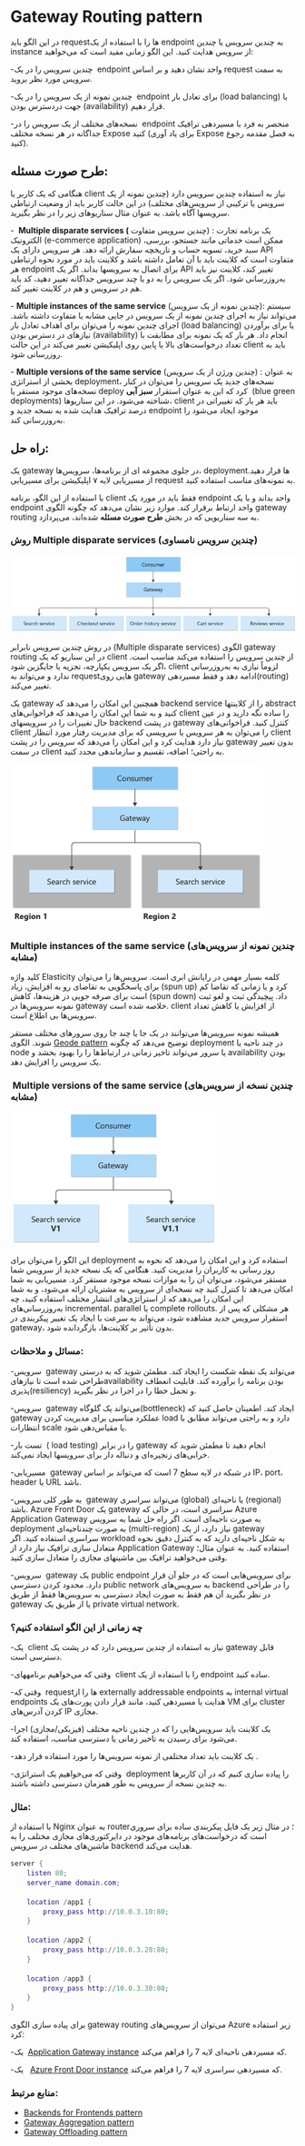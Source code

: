 # ‏Gateway Routing pattern

در این الگو باید requestها را با استفاده از یک endpoint به چندین سرویس یا چندین instance از سرویس هدایت کنید. این الگو زمانی مفید است که می‌خواهید:

-‏ چندین سرویس را در یک endpoint واحد نشان دهید و بر اساس request به سمت سرویس مورد نظر بروید.

-‏ چندین نمونه از یک سرویس را در یک endpoint برای تعادل بار (load balancing) یا  جهت دردسترس بودن (availability)  قرار دهیم.

-‏ نسخه‌های مختلف از یک سرویس را در  endpoint منحصر به فرد با مسیردهی ترافیک جداگانه در هر نسخه‌ مختلف Expose  کنید (برای یاد آوری Expose به فصل مقدمه  رجوع کنید).

## **طرح صورت مسئله:**

هنگامی که یک کاربر یا client نیاز به استفاده چندین سرویس دارد (چندین نمونه از یک سرویس یا ترکیبی از سرویس‌های مختلف) در این حالت کاربر باید از وضعیت ارتباطی سرویسها آگاه باشد. به عنوان مثال سناریوهای زیر را در نظر بگیرید.

-‏  **Multiple disparate services (** چندین سرویس متفاوت) : یک برنامه تجارت الکترونیک (e-commerce application) ممکن است خدماتی مانند جستجو، بررسی، سبد خرید، تسویه حساب و تاریخچه سفارش ارائه دهد. هر سرویس دارای یک API متفاوت است که کلاینت باید با آن تعامل داشته باشد و کلاینت باید در مورد نحوه ارتباطی هر endpoint برای اتصال به سرویسها بداند. اگر یک API تغییر کند، کلاینت نیز باید به‌روزرسانی شود. اگر یک سرویس را به دو یا چند سرویس جداگانه تغییر دهید، کد باید هم در سرویس و هم در کلاینت تغییر کند.

-‏ **Multiple instances of the same service** (چندین نمونه از یک سرویس): سیستم می‌تواند نیاز به اجرای چندین نمونه از یک سرویس در جایی مشابه یا متفاوت داشته باشد. اجرای چندین نمونه را می‌توان برای اهداف تعادل بار (load balancing) یا برای برآوردن نیازهای در دسترس بودن (availability) انجام داد. هر بار که یک نمونه برای مطابقت با تعداد درخواست‌های بالا یا پایین روی اپلیکیشن تغییر می‌کند در این حالت client باید به روزرسانی شود.

-‏ **Multiple versions of the same service** (چندین ورژن از یک سرویس) : به عنوان بخشی از استراتژی deployment، نسخه‌های جدید یک سرویس را می‌توان در کنار نسخه‌های موجود مستقر یا deploy کرد که این به عنوان استقرار **سبز آبی**  (blue green deployments) شناخته می‌شود. در این سناریوها، client باید هر بار که تغییراتی در درصد ترافیک هدایت شده به نسخه جدید و endpoint موجود ایجاد می‌شود را به‌روزرسانی کند.


## **راه حل:**

یک gateway در جلوی مجموعه ای از برنامه‌ها، سرویس‌ها، deploymentها قرار دهید. از مسیریابی لایه ۷ اپلیکیشن برای مسیریابی request به نمونه‌های مناسب استفاده کنید.

با استفاده از این الگو، برنامه client فقط باید در مورد یک endpoint واحد بداند و با یک endpoint واحد ارتباط برقرار کند. موارد زیر نشان می‌دهد که چگونه الگوی gateway routing به سه سناریویی که در بخش **طرح صورت مسئله** شده‌اند، می‌پردازد.

### روش Multiple disparate services (چندین سرویس نامساوی)

![gateway-multiple-services](../assets/design_implementation/gateway-multiple-services.png)


در روش چندین سرویس نابرابر (Multiple disparate services) الگوی gateway routing در این سناریو که یک client از چندین سرویس را استفاده می‌کند مناسب است. اگر یک سرویس یکپارچه، تجزیه یا جایگزین شود، client لزوماً نیازی به به‌روزرسانی ندارد و می‌تواند به requestهایی روی gateway ادامه دهد و فقط مسیردهی(routing) تغییر می‌کند.

یک gateway همچنین این امکان را می‌دهد که backend service را از کلاینتها abstract کنید و به شما این امکان را می‌دهد که فراخوانی‌های client را ساده نگه دارید و در عین حال تغییرات را در سرویسهای backend در پشت gateway کنترل کنید. فراخوانی‌های client را می‌توان به هر سرویس یا سرویسی که برای مدیریت رفتار مورد انتظار client نیاز دارد هدایت کرد و این امکان را می‌دهد که سرویس را در پشت gateway بدون تغییر در سمت client به راحتی؛ اضافه، تقسیم و سازماندهی مجدد کنید.


![](../assets/design_implementation/gateway-multiple-regions.png)

### ‏Multiple instances of the same service (چندین نمونه از سرویس‌های مشابه)

کلید واژه Elasticity کلمه بسیار مهمی در رایانش ابری است. سرویس‌ها را می‌توان برای پاسخگویی به تقاضای رو به افزایش، زیاد (spun up) کرد و یا زمانی که تقاضا کم است برای صرفه جویی در هزینه‌ها، کاهش (spun down) داد. پیچیدگی ثبت و لغو ثبت نمونه سرویس‌ها در gateway خلاصه شده است. client از افزایش یا کاهش تعداد سرویس‌ها بی اطلاع است.

همیشه نمونه سرویس‌ها می‌توانند در یک جا یا چند جا روی سرورهای مختلف مستقر شوند. الگوی [Geode pattern](https://learn.microsoft.com/en-us/azure/architecture/patterns/geodes) توضیح می‌دهد که چگونه deployment در چند ناحیه  یا node یا سرور می‌تواند تاخیر زمانی در ارتباط‌ها را را بهبود بخشد و availability بودن یک سرویس را افزایش دهد.

### ‏ Multiple versions of the same service (چندین نسخه از سرویس‌های مشابه)

![](../assets/design_implementation/gateway-multiple-versions.png)

این الگو را می‌توان برای deployment استفاده کرد و این امکان را می‌دهد که نحوه به روز رسانی به کاربران را مدیریت کنید. هنگامی که یک نسخه جدید از سرویس شما مستقر می‌شود، می‌توان آن را به موازات نسخه موجود مستقر کرد. مسیریابی به شما امکان می‌دهد تا کنترل کنید چه نسخه‌ای از سرویس به مشتریان ارائه می‌شود، و به شما این امکان را می‌دهد که از استراتژی‌های انتشار مختلف استفاده کنید، چه به‌روزرسانی‌های incremental، parallel یا complete rollouts. هر مشکلی که پس از استقرار سرویس جدید مشاهده شود، می‌تواند به سرعت با ایجاد یک تغییر پیکربندی در gateway، بدون تأثیر بر کلاینت‌ها، بازگردانده شود.

### مسائل و ملاحظات:

-‏ سرویس gateway می‌تواند یک نقطه شکست را ایجاد کند. مطمئن شوید که به درستی طراحی شده است تا نیازهایavailability بودن برنامه را برآورده کند. قابلیت انعطاف پذیری(resiliency) و تحمل خطا را در اجرا در نظر بگیرید.

-‏ سرویس gateway می‌تواند یک گلوگاه(bottleneck) ایجاد کند. اطمینان حاصل کنید که gateway عملکرد مناسبی برای مدیریت کردن load دارد و به راحتی می‌تواند مطابق با انتظارات scale یا مقیاس‌دهی شود.

-‏ تست بار ( load testing) را در برابر gateway انجام دهید تا مطمئن شوید که خرابی‌های زنجیره‌ای و دنباله دار برای سرویسها ایجاد نمی‌کند.

-‏ مسیریابی gateway در شبکه در لایه سطح 7 است که می‌تواند بر اساس IP، port، header یا URL باشد.

-‏ به طور کلی سرویس gateway  می‌تواند  سراسری (global) یا ناحیه‌ای (regional)  باشد. Azure Front Door یک gateway سراسری  است، در حالی که Azure Application Gateway به صورت ناحیه‌ای است. اگر راه حل شما به سرویس deployment  به صورت چندناحیه‌ای (multi-region) نیاز دارد، از یک  gateway سراسری استفاده کنید. اگر workload به شکل ناحیه‌ای دارید که به کنترل دقیق نحوه متعادل سازی ترافیک نیاز دارد از Application Gateway استفاده کنید. به عنوان مثال؛ وقتی می‌خواهید ترافیک بین ماشینهای مجازی را متعادل سازی  کنید.

-‏ سرویس gateway یک public endpoint برای سرویس‌هایی است که در جلو آن قرار دارد. محدود کردن دسترسی public network به سرویس‌های backend  را در طراحی در نظر بگیرید آن هم فقط به صورت ایجاد دسترسی به سرویس‌ها فقط از طریق gateway یا از طریق یک private virtual network.


### **چه زمانی از این الگو استفاده کنیم؟**

-‏ یک client نیاز به استفاده از چندین سرویس دارد که در پشت یک gateway قابل دسترسی است.

-‏ وقتی که می‌خواهیم برنامههای client را با استفاده از یک endpoint ساده کنید.

-‏ وقتی که requestها را از externally addressable endpoints به internal virtual endpoints هدایت یا مسیردهی کنید، مانند قرار دادن پورت‌های یک VM برای cluster کردن آدرس‌های IP مجازی.

-‏ یک کلاینت باید سرویس‌هایی را که در چندین ناحیه مختلف (فیزیکی/مجازی) اجرا می‌شود برای رسیدن به تاخیر زمانی یا دسترسی مناسب، استفاده کند.

-‏ یک کلاینت باید تعداد مختلفی از نمونه سرویس‌ها را مورد استفاده قرار دهد.

-‏ وقتی که می‌خواهیم یک استراتژی deployment  را پیاده سازی کنیم که در آن کاربرها به چندین نسخه از سرویس به طور همزمان دسترسی داشته باشند.

### مثال:

با استفاده از Nginx به عنوان router؛ در مثال زیر یک فایل پیکربندی ساده برای سروری است که درخواست‌های برنامه‌های موجود در دایرکتوری‌های مجازی مختلف را به ماشین‌های مختلف در سرویس backend هدایت می‌کند.

```lua
server {
    listen 80;
    server_name domain.com;

    location /app1 {
        proxy_pass http://10.0.3.10:80;
    }

    location /app2 {
        proxy_pass http://10.0.3.20:80;
    }

    location /app3 {
        proxy_pass http://10.0.3.30:80;
    }
}
```


  
برای پیاده سازی الگوی gateway routing می‌توان از سرویس‌های Azure زیر استفاده کرد:

-‏ یک [Application Gateway instance](https://learn.microsoft.com/en-us/azure/application-gateway/tutorial-multiple-sites-cli) که مسیردهی ناحیه‌ای لایه 7 را فراهم می‌کند.

-‏ یک  [Azure Front Door instance](https://learn.microsoft.com/en-us/azure/frontdoor) که مسیردهی سراسری لایه 7 را فراهم می‌کند.

### منابع مرتبط:

- [Backends for Frontends pattern](./Backends%20for%20Frontends.md)
- [Gateway Aggregation pattern](./Gateway%20Aggregation%20pattern.md)
- [Gateway Offloading pattern](./Gateway%20Offloading%20pattern.md)